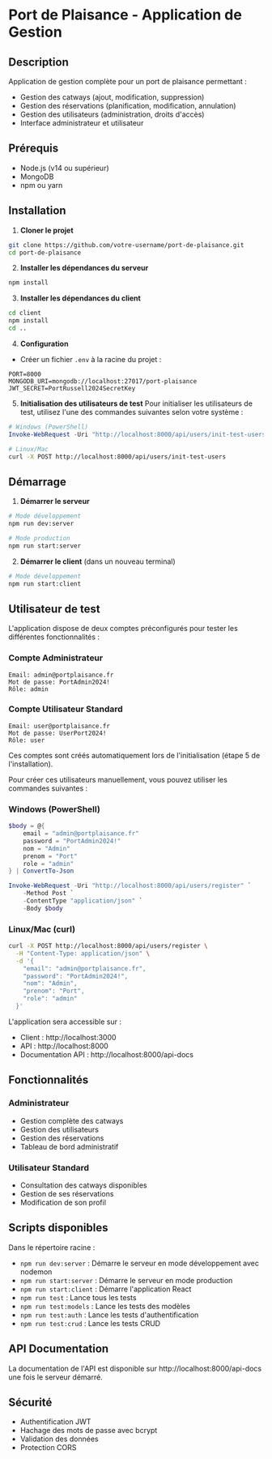 # Port de Plaisance - Application de Gestion

## Description
Application de gestion complète pour un port de plaisance permettant :
- Gestion des catways (ajout, modification, suppression)
- Gestion des réservations (planification, modification, annulation)
- Gestion des utilisateurs (administration, droits d'accès)
- Interface administrateur et utilisateur

## Prérequis
- Node.js (v14 ou supérieur)
- MongoDB
- npm ou yarn

## Installation

1. **Cloner le projet**
```bash
git clone https://github.com/votre-username/port-de-plaisance.git
cd port-de-plaisance
```

2. **Installer les dépendances du serveur**
```bash
npm install
```

3. **Installer les dépendances du client**
```bash
cd client
npm install
cd ..
```

4. **Configuration**
- Créer un fichier `.env` à la racine du projet :
```env
PORT=8000
MONGODB_URI=mongodb://localhost:27017/port-plaisance
JWT_SECRET=PortRussell2024SecretKey
```

5. **Initialisation des utilisateurs de test**
Pour initialiser les utilisateurs de test, utilisez l'une des commandes suivantes selon votre système :

```powershell
# Windows (PowerShell)
Invoke-WebRequest -Uri "http://localhost:8000/api/users/init-test-users" -Method Post -ContentType "application/json"
```
```bash
# Linux/Mac
curl -X POST http://localhost:8000/api/users/init-test-users
```

## Démarrage

1. **Démarrer le serveur**
```bash
# Mode développement
npm run dev:server

# Mode production
npm run start:server
```

2. **Démarrer le client** (dans un nouveau terminal)
```bash
# Mode développement
npm run start:client
```

## Utilisateur de test
L'application dispose de deux comptes préconfigurés pour tester les différentes fonctionnalités :

### Compte Administrateur
```
Email: admin@portplaisance.fr
Mot de passe: PortAdmin2024!
Rôle: admin
```

### Compte Utilisateur Standard
```
Email: user@portplaisance.fr
Mot de passe: UserPort2024!
Rôle: user
```

Ces comptes sont créés automatiquement lors de l'initialisation (étape 5 de l'installation).

Pour créer ces utilisateurs manuellement, vous pouvez utiliser les commandes suivantes :

### Windows (PowerShell)
```powershell
$body = @{
    email = "admin@portplaisance.fr"
    password = "PortAdmin2024!"
    nom = "Admin"
    prenom = "Port"
    role = "admin"
} | ConvertTo-Json

Invoke-WebRequest -Uri "http://localhost:8000/api/users/register" `
    -Method Post `
    -ContentType "application/json" `
    -Body $body
```

### Linux/Mac (curl)
```bash
curl -X POST http://localhost:8000/api/users/register \
  -H "Content-Type: application/json" \
  -d '{
    "email": "admin@portplaisance.fr",
    "password": "PortAdmin2024!",
    "nom": "Admin",
    "prenom": "Port",
    "role": "admin"
  }'
```

L'application sera accessible sur :
- Client : http://localhost:3000
- API : http://localhost:8000
- Documentation API : http://localhost:8000/api-docs

## Fonctionnalités

### Administrateur
- Gestion complète des catways
- Gestion des utilisateurs
- Gestion des réservations
- Tableau de bord administratif

### Utilisateur Standard
- Consultation des catways disponibles
- Gestion de ses réservations
- Modification de son profil

## Scripts disponibles
Dans le répertoire racine :
- `npm run dev:server` : Démarre le serveur en mode développement avec nodemon
- `npm run start:server` : Démarre le serveur en mode production
- `npm run start:client` : Démarre l'application React
- `npm run test` : Lance tous les tests
- `npm run test:models` : Lance les tests des modèles
- `npm run test:auth` : Lance les tests d'authentification
- `npm run test:crud` : Lance les tests CRUD

## API Documentation
La documentation de l'API est disponible sur http://localhost:8000/api-docs une fois le serveur démarré.

## Sécurité
- Authentification JWT
- Hachage des mots de passe avec bcrypt
- Validation des données
- Protection CORS
